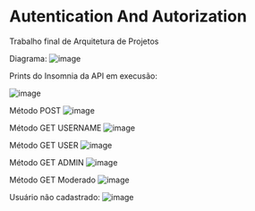 # Autentication And Autorization
Trabalho final de Arquitetura de Projetos

Diagrama:
![image](https://github.com/IgorCRocha/AutenticationAndAutorization/assets/125416569/090b16bf-4655-478d-855f-9f92bf5afe14)



Prints do Insomnia da API em execusão:

![image](https://github.com/IgorCRocha/AutenticationAndAutorization/assets/125416569/8986436f-8b79-4288-a1eb-9d02d35134d4)

Método POST
![image](https://github.com/IgorCRocha/AutenticationAndAutorization/assets/125416569/908c667f-6769-403c-be46-136a0727b1cc)

Método GET USERNAME
![image](https://github.com/IgorCRocha/AutenticationAndAutorization/assets/125416569/67224377-2377-404d-a5a6-187df0d3cb15)

Método GET USER
![image](https://github.com/IgorCRocha/AutenticationAndAutorization/assets/125416569/9c0e715c-dc72-426f-b7e0-8d04d196139b)

Método GET ADMIN
![image](https://github.com/IgorCRocha/AutenticationAndAutorization/assets/125416569/f6a2bd4d-06e3-46c6-b704-8d4c134fa4d4)

Método GET Moderado
![image](https://github.com/IgorCRocha/AutenticationAndAutorization/assets/125416569/3504a085-dced-4eb1-936d-7beb866238b2)

Usuário não cadastrado:
![image](https://github.com/IgorCRocha/AutenticationAndAutorization/assets/125416569/207d1bff-2dc5-4069-a284-034fb1a62461)



